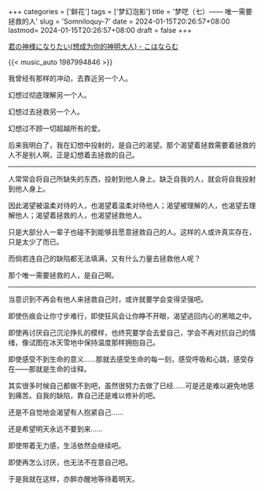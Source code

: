 ﻿+++
categories = ['鲜花']
tags = ['梦幻泡影']
title = '梦呓（七）—— 唯一需要拯救的人'
slug = 'Somniloquy-7'
date = 2024-01-15T20:26:57+08:00
lastmod= 2024-01-15T20:26:57+08:00
draft = false
+++

[君の神様になりたい(想成为你的神明大人) - こはならむ](https://music.163.com/#/song?id=1987994846)

{{< music_auto 1987994846 >}}

我曾经有那样的冲动，去靠近另一个人。

幻想过彻底理解另一个人。

幻想过去拯救另一个人。

幻想过不顾一切超越所有的爱。

后来我明白了，我在幻想中投射的，是自己的渴望。那个渴望着拯救需要着拯救的人不是别人啊，正是幻想着去拯救的自己。
___

人常常会将自己所缺失的东西，投射到他人身上。缺乏自我的人，就会将自我投射到他人身上。

因此渴望被温柔对待的人，也渴望着温柔对待他人；渴望被理解的人，也渴望去理解他人；渴望着拯救的人，也渴望拯救他人。

只是大部分人一辈子也碰不到能够且愿意拯救自己的人。这样的人或许真实存在，只是太少了而已。

而倘若连自己的缺陷都无法填满，又有什么力量去拯救他人呢？

那个唯一需要拯救的人，是自己啊。
___

当意识到不再会有他人来拯救自己时，或许就要学会变得坚强吧。

即使伤痕会让你寸步难行，即使狂风会让你睁不开眼，渴望逃回内心的黑暗之中。

即使再讨厌自己沉沦挣扎的模样，也终究要学会去爱自己，学会不再对抗自己的情绪，像试图在冰天雪地中保持温度那样拥抱自己。

即使感受不到生命的意义……那就去感受生命的每一刻，感受呼吸和心跳，感受存在——那就是生命的诠释。

其实很多时候自己都做不到吧，虽然很努力去做了已经……可是还是难以避免地感到痛苦。自我的缺陷，靠自己还是难以修补的吧。

还是不自觉地会渴望有人抱紧自己……

还是希望明天永远不要到来……

即使带着无力感，生活依然会继续吧。

即使再怎么讨厌，也无法不在意自己吧。

于是我就在这样，亦醉亦醒地等待着明天。




